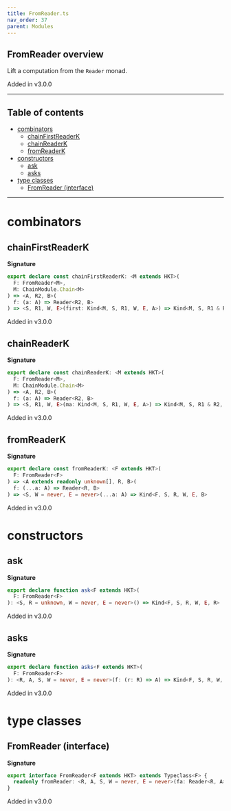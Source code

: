```yaml
---
title: FromReader.ts
nav_order: 37
parent: Modules
---
```


## FromReader overview

Lift a computation from the `Reader` monad.

Added in v3.0.0

---

<h2 class="text-delta">Table of contents</h2>

- [combinators](#combinators)
  - [chainFirstReaderK](#chainfirstreaderk)
  - [chainReaderK](#chainreaderk)
  - [fromReaderK](#fromreaderk)
- [constructors](#constructors)
  - [ask](#ask)
  - [asks](#asks)
- [type classes](#type-classes)
  - [FromReader (interface)](#fromreader-interface)

---

# combinators

## chainFirstReaderK

**Signature**

```ts
export declare const chainFirstReaderK: <M extends HKT>(
  F: FromReader<M>,
  M: ChainModule.Chain<M>
) => <A, R2, B>(
  f: (a: A) => Reader<R2, B>
) => <S, R1, W, E>(first: Kind<M, S, R1, W, E, A>) => Kind<M, S, R1 & R2, W, E, A>
```

Added in v3.0.0

## chainReaderK

**Signature**

```ts
export declare const chainReaderK: <M extends HKT>(
  F: FromReader<M>,
  M: ChainModule.Chain<M>
) => <A, R2, B>(
  f: (a: A) => Reader<R2, B>
) => <S, R1, W, E>(ma: Kind<M, S, R1, W, E, A>) => Kind<M, S, R1 & R2, W, E, B>
```

Added in v3.0.0

## fromReaderK

**Signature**

```ts
export declare const fromReaderK: <F extends HKT>(
  F: FromReader<F>
) => <A extends readonly unknown[], R, B>(
  f: (...a: A) => Reader<R, B>
) => <S, W = never, E = never>(...a: A) => Kind<F, S, R, W, E, B>
```

Added in v3.0.0

# constructors

## ask

**Signature**

```ts
export declare function ask<F extends HKT>(
  F: FromReader<F>
): <S, R = unknown, W = never, E = never>() => Kind<F, S, R, W, E, R>
```

Added in v3.0.0

## asks

**Signature**

```ts
export declare function asks<F extends HKT>(
  F: FromReader<F>
): <R, A, S, W = never, E = never>(f: (r: R) => A) => Kind<F, S, R, W, E, A>
```

Added in v3.0.0

# type classes

## FromReader (interface)

**Signature**

```ts
export interface FromReader<F extends HKT> extends Typeclass<F> {
  readonly fromReader: <R, A, S, W = never, E = never>(fa: Reader<R, A>) => Kind<F, S, R, W, E, A>
}
```

Added in v3.0.0
